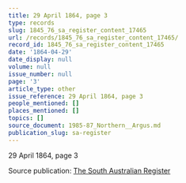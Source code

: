 ```yaml
---
title: 29 April 1864, page 3
type: records
slug: 1845_76_sa_register_content_17465
url: /records/1845_76_sa_register_content_17465/
record_id: 1845_76_sa_register_content_17465
date: '1864-04-29'
date_display: null
volume: null
issue_number: null
page: '3'
article_type: other
issue_reference: 29 April 1864, page 3
people_mentioned: []
places_mentioned: []
topics: []
source_document: 1985-87_Northern__Argus.md
publication_slug: sa-register
---
```


29 April 1864, page 3

Source publication: [The South Australian Register](/publications/sa-register/)
